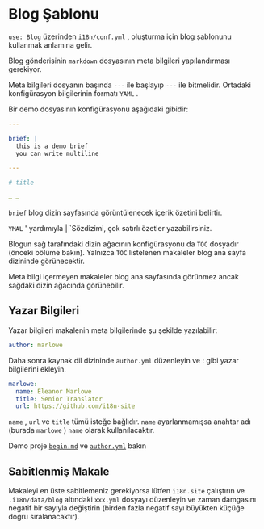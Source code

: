 # Blog Şablonu

`use: Blog` üzerinden `i18n/conf.yml` , oluşturma için blog şablonunu kullanmak anlamına gelir.

Blog gönderisinin `markdown` dosyasının meta bilgileri yapılandırması gerekiyor.

Meta bilgileri dosyanın başında `---` ile başlayıp `---` ile bitmelidir. Ortadaki konfigürasyon bilgilerinin formatı `YAML` .

Bir demo dosyasının konfigürasyonu aşağıdaki gibidir:

```yml
---

brief: |
  this is a demo brief
  you can write multiline

---

# title

… …
```

`brief` blog dizin sayfasında görüntülenecek içerik özetini belirtir.

`YMAL` ' yardımıyla | `Sözdizimi, çok satırlı özetler yazabilirsiniz.

Blogun sağ tarafındaki dizin ağacının konfigürasyonu da `TOC` dosyadır (önceki bölüme bakın). Yalnızca `TOC` listelenen makaleler blog ana sayfa dizininde görünecektir.

Meta bilgi içermeyen makaleler blog ana sayfasında görünmez ancak sağdaki dizin ağacında görünebilir.

## Yazar Bilgileri

Yazar bilgileri makalenin meta bilgilerinde şu şekilde yazılabilir:

```yml
author: marlowe
```

Daha sonra kaynak dil dizininde `author.yml` düzenleyin ve : gibi yazar bilgilerini ekleyin.

```yml
marlowe:
  name: Eleanor Marlowe
  title: Senior Translator
  url: https://github.com/i18n-site
```

`name` , `url` ve `title` tümü isteğe bağlıdır. `name` ayarlanmamışsa anahtar adı (burada `marlowe` ) `name` olarak kullanılacaktır.

Demo proje [`begin.md`](https://github.com/i18n-site/demo.i18n.site/blob/main/en/blog/news/begin.md?plain=1) ve [`author.yml`](https://github.com/i18n-site/demo.i18n.site/blob/main/en/author.yml) bakın

## Sabitlenmiş Makale

Makaleyi en üste sabitlemeniz gerekiyorsa lütfen `i18n.site` çalıştırın ve `.i18n/data/blog` altındaki `xxx.yml` dosyayı düzenleyin ve zaman damgasını negatif bir sayıyla değiştirin (birden fazla negatif sayı büyükten küçüğe doğru sıralanacaktır).